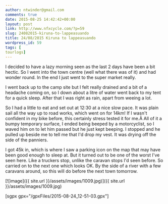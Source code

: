 ```yaml
---
author: ntwinder@gmail.com
comments: true
date: 2015-08-25 14:42:42+00:00
layout: post
link: http://www.nfxcycle.com/?p=59
slug: 24082015-kiruna-to-lappeasuando
title: 24/08/2015 Kiruna to lappeasuando
wordpress_id: 59
tags: [
tourlogs]
---
```


I decided to have a lazy morning seen as the last 2 days have been a bit hectic. So I went into the town centre (well what there was of it) and had wonder round. In the end I just went to the super market really. 

I went back up to the camp site but I felt really drained and a bit of a headache coming on, so I down about a litre of water went back to my tent for a quick sleep. After that I was right as rain, apart from weeing a lot. 

So I had a little to eat and set out at 12:30 at a nice slow pace. It was plain sail all the way up to road works, which went on for 14km! If I wasn't confident in my bike before, this certainly stress tested it for me.Â  All of it a bumpy temporary surface, I ended being beeped by a motorcyclist, so I waved him on to let him passed but he just kept beeping. I stopped and he pulled up beside me to tell me that I'd drop my vest. It was drying off the side of the panniers. 

I got 45k in, which is where I saw a parking icon on the map that may have been good enough to sleep at. But it turned out to be one of the worst I've seen here. Like a truckers stop, unlike the caravan stops I'd seen before. So carried on to the next one which looks OK. By the side of a river with a few caravans around, so this will do before the next town tomorrow. 


[![image]({{ site.url }}/assets/images/1009.jpg)]({{ site.url }}/assets/images/1009.jpg)

[sgpx gpx="/gpxFiles/2015-08-24_12-51-03.gpx"]
